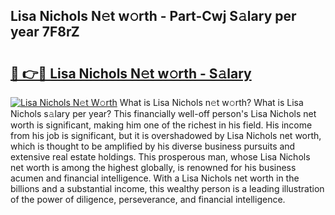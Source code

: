 ## Lisa Nichols N𝚎t w𝚘rth - Part-Cwj S𝚊lary per year 7F8rZ

# <h2><a href="http://gc4wrtn.nevu.top/?p=Lisa+Nichols">🔗 👉🔴 Lisa Nichols N𝚎t w𝚘rth - S𝚊lary</a></h2>

[![Lisa Nichols N𝚎t W𝚘rth](https://i.imgur.com/Oavwk0R.jpeg)](http://gc4wrtn.nevu.top/?p=Lisa+Nichols)
What is Lisa Nichols n𝚎t w𝚘rth? What is Lisa Nichols s𝚊lary per year?
This financially well-off person's Lisa Nichols net worth is significant, making him one of the richest in his field. His income from his job is significant, but it is overshadowed by Lisa Nichols net worth, which is thought to be amplified by his diverse business pursuits and extensive real estate holdings. This prosperous man, whose Lisa Nichols net worth is among the highest globally, is renowned for his business acumen and financial intelligence. With a Lisa Nichols net worth in the billions and a substantial income, this wealthy person is a leading illustration of the power of diligence, perseverance, and financial intelligence.

